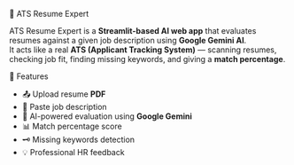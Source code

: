 📄 ATS Resume Expert

ATS Resume Expert is a **Streamlit-based AI web app** that evaluates resumes against a given job description using **Google Gemini AI**.  
It acts like a real **ATS (Applicant Tracking System)** — scanning resumes, checking job fit, finding missing keywords, and giving a **match percentage**.

🚀 Features
- 📤 Upload resume **PDF**
- 📝 Paste job description
- 🤖 AI-powered evaluation using **Google Gemini**
- 📊 Match percentage score
- 🗝 Missing keywords detection
- 💡 Professional HR feedback

